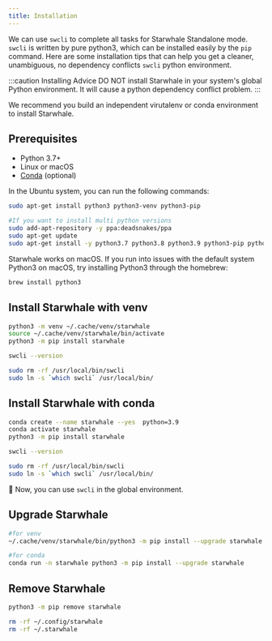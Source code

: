 ```yaml
---
title: Installation
---
```


We can use `swcli` to complete all tasks for Starwhale Standalone mode. `swcli` is written by pure python3, which can be installed easily by the `pip` command.
Here are some installation tips that can help you get a cleaner, unambiguous, no dependency conflicts `swcli` python environment.

:::caution Installing Advice
DO NOT install Starwhale in your system's global Python environment. It will cause a python dependency conflict problem.
:::

We recommend you build an independent virutalenv or conda environment to install Starwhale.

## Prerequisites

- Python 3.7+
- Linux or macOS
- [Conda](https://conda.io/) (optional)

In the Ubuntu system, you can run the following commands:

```bash
sudo apt-get install python3 python3-venv python3-pip

#If you want to install multi python versions
sudo add-apt-repository -y ppa:deadsnakes/ppa
sudo apt-get update
sudo apt-get install -y python3.7 python3.8 python3.9 python3-pip python3-venv python3.8-venv python3.7-venv python3.9-venv
```

Starwhale works on macOS. If you run into issues with the default system Python3 on macOS, try installing Python3 through the homebrew:

```bash
brew install python3
```

## Install Starwhale with venv

```bash
python3 -m venv ~/.cache/venv/starwhale
source ~/.cache/venv/starwhale/bin/activate
python3 -m pip install starwhale

swcli --version

sudo rm -rf /usr/local/bin/swcli
sudo ln -s `which swcli` /usr/local/bin/
```

## Install Starwhale with conda

```bash
conda create --name starwhale --yes  python=3.9
conda activate starwhale
python3 -m pip install starwhale

swcli --version

sudo rm -rf /usr/local/bin/swcli
sudo ln -s `which swcli` /usr/local/bin/
```

👏 Now, you can use `swcli` in the global environment.

## Upgrade Starwhale

```bash
#for venv
~/.cache/venv/starwhale/bin/python3 -m pip install --upgrade starwhale

#for conda
conda run -n starwhale python3 -m pip install --upgrade starwhale
```

## Remove Starwhale

```bash
python3 -m pip remove starwhale

rm -rf ~/.config/starwhale
rm -rf ~/.starwhale
```
